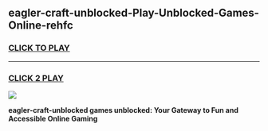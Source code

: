 
## eagler-craft-unblocked-Play-Unblocked-Games-Online-rehfc
<h3>
<a href="https://premium76.site?title=eagler-craft-unblocked&ref=25A">CLICK TO PLAY</a></h3>
<hr>

<h3>
<a href="https://premium76.site?title=eagler-craft-unblocked&ref=25A">CLICK 2 PLAY</a>
  
</h3>

<a href="https://premium76.site?title=eagler-craft-unblocked&ref=25A"><img src="https://clearcache.store/games.png"></a>


**eagler-craft-unblocked games unblocked: Your Gateway to Fun and Accessible Online Gaming**
